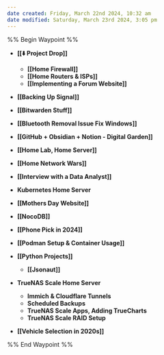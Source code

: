 ```yaml
---
date created: Friday, March 22nd 2024, 10:32 am
date modified: Saturday, March 23rd 2024, 3:05 pm
---
```


%% Begin Waypoint %%
- **[[⬇️ Project Drop]]**
	- **[[Home Firewall]]**
	- **[[Home Routers & ISPs]]**
	- **[[Implementing a Forum Website]]**
- **[[Backing Up Signal]]**
- **[[Bitwarden Stuff]]**
- **[[Bluetooth Removal Issue Fix Windows]]**

- **[[GitHub + Obsidian + Notion - Digital Garden]]**
- **[[Home Lab, Home Server]]**
- **[[Home Network Wars]]**
- **[[Interview with a Data Analyst]]**
- **Kubernetes Home Server**
- **[[Mothers Day Website]]**

- **[[NocoDB]]**
- **[[Phone Pick in 2024]]**
- **[[Podman Setup & Container Usage]]**
- **[[Python Projects]]**
	- **[[Jsonaut]]**
- **TrueNAS Scale Home Server**
	- **Immich & Cloudflare Tunnels**
	- **Scheduled Backups**
	- **TrueNAS Scale Apps, Adding TrueCharts**
	- **TrueNAS Scale RAID Setup**
- **[[Vehicle Selection in 2020s]]**

%% End Waypoint %%